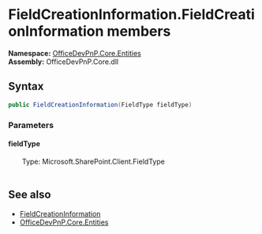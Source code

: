 # FieldCreationInformation.FieldCreationInformation members 
  

**Namespace:** [OfficeDevPnP.Core.Entities](OfficeDevPnP.Core.Entities.md)  
**Assembly:** OfficeDevPnP.Core.dll  
## Syntax
```C#
public FieldCreationInformation(FieldType fieldType)
```
### Parameters
#### fieldType  
&emsp;&emsp;Type: Microsoft.SharePoint.Client.FieldType  
&emsp;&emsp;  


## See also
- [FieldCreationInformation](OfficeDevPnP.Core.Entities.FieldCreationInformation.md)
- [OfficeDevPnP.Core.Entities](OfficeDevPnP.Core.Entities.md)
